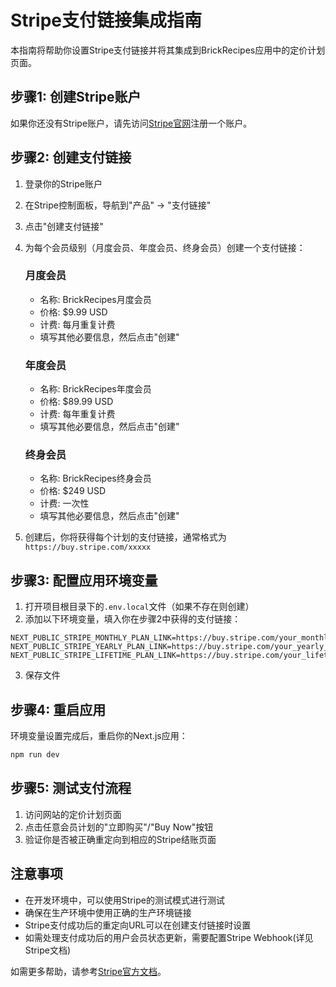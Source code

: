 # Stripe支付链接集成指南

本指南将帮助你设置Stripe支付链接并将其集成到BrickRecipes应用中的定价计划页面。

## 步骤1: 创建Stripe账户

如果你还没有Stripe账户，请先访问[Stripe官网](https://stripe.com)注册一个账户。

## 步骤2: 创建支付链接

1. 登录你的Stripe账户
2. 在Stripe控制面板，导航到"产品" -> "支付链接"
3. 点击"创建支付链接"
4. 为每个会员级别（月度会员、年度会员、终身会员）创建一个支付链接：

   ### 月度会员
   - 名称: BrickRecipes月度会员
   - 价格: $9.99 USD
   - 计费: 每月重复计费
   - 填写其他必要信息，然后点击"创建"

   ### 年度会员
   - 名称: BrickRecipes年度会员
   - 价格: $89.99 USD
   - 计费: 每年重复计费
   - 填写其他必要信息，然后点击"创建"

   ### 终身会员
   - 名称: BrickRecipes终身会员
   - 价格: $249 USD
   - 计费: 一次性
   - 填写其他必要信息，然后点击"创建"

5. 创建后，你将获得每个计划的支付链接，通常格式为`https://buy.stripe.com/xxxxx`

## 步骤3: 配置应用环境变量

1. 打开项目根目录下的`.env.local`文件（如果不存在则创建）
2. 添加以下环境变量，填入你在步骤2中获得的支付链接：

```
NEXT_PUBLIC_STRIPE_MONTHLY_PLAN_LINK=https://buy.stripe.com/your_monthly_link
NEXT_PUBLIC_STRIPE_YEARLY_PLAN_LINK=https://buy.stripe.com/your_yearly_link
NEXT_PUBLIC_STRIPE_LIFETIME_PLAN_LINK=https://buy.stripe.com/your_lifetime_link
```

3. 保存文件

## 步骤4: 重启应用

环境变量设置完成后，重启你的Next.js应用：

```bash
npm run dev
```

## 步骤5: 测试支付流程

1. 访问网站的定价计划页面
2. 点击任意会员计划的"立即购买"/"Buy Now"按钮
3. 验证你是否被正确重定向到相应的Stripe结账页面

## 注意事项

- 在开发环境中，可以使用Stripe的测试模式进行测试
- 确保在生产环境中使用正确的生产环境链接
- Stripe支付成功后的重定向URL可以在创建支付链接时设置
- 如需处理支付成功后的用户会员状态更新，需要配置Stripe Webhook(详见Stripe文档)

如需更多帮助，请参考[Stripe官方文档](https://stripe.com/docs)。 